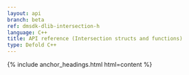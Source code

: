 ```yaml
---
layout: api
branch: beta
ref: dmsdk-dlib-intersection-h
language: C++
title: API reference (Intersection structs and functions)
type: Defold C++
---
```

{% include anchor_headings.html html=content %}